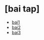 # [bai tap]
-  [bai1](https://www.jdoodle.com/embed/v0/5Axb)
-  [bai2](https://www.jdoodle.com/embed/v0/5Axu)
-  [bai3](https://www.jdoodle.com/embed/v0/5Ayb)
